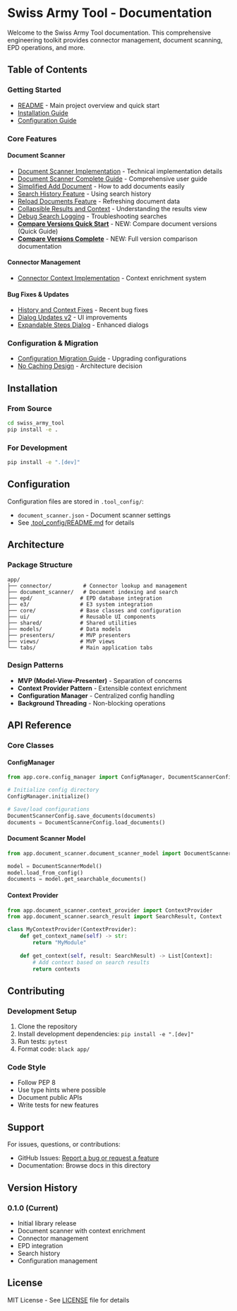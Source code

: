 # Swiss Army Tool - Documentation

Welcome to the Swiss Army Tool documentation. This comprehensive engineering toolkit provides connector management, document scanning, EPD operations, and more.

## Table of Contents

### Getting Started
- [README](../README.md) - Main project overview and quick start
- [Installation Guide](#installation)
- [Configuration Guide](#configuration)

### Core Features

#### Document Scanner
- [Document Scanner Implementation](DOCUMENT_SCANNER_IMPLEMENTATION.md) - Technical implementation details
- [Document Scanner Complete Guide](DOCUMENT_SCANNER_COMPLETE.md) - Comprehensive user guide
- [Simplified Add Document](SIMPLIFIED_ADD_DOCUMENT.md) - How to add documents easily
- [Search History Feature](SIMPLE_SEARCH_HISTORY.md) - Using search history
- [Reload Documents Feature](RELOAD_DOCUMENTS_FEATURE.md) - Refreshing document data
- [Collapsible Results and Context](COLLAPSIBLE_RESULTS_AND_CONTEXT.md) - Understanding the results view
- [Debug Search Logging](DEBUG_SEARCH_LOGGING.md) - Troubleshooting searches
- **[Compare Versions Quick Start](COMPARE_VERSIONS_QUICK_START.md)** - NEW: Compare document versions (Quick Guide)
- **[Compare Versions Complete](COMPARE_VERSIONS.md)** - NEW: Full version comparison documentation

#### Connector Management
- [Connector Context Implementation](CONNECTOR_CONTEXT_IMPLEMENTATION.md) - Context enrichment system

#### Bug Fixes & Updates
- [History and Context Fixes](HISTORY_AND_CONTEXT_FIXES.md) - Recent bug fixes
- [Dialog Updates v2](DIALOG_UPDATES_v2.md) - UI improvements
- [Expandable Steps Dialog](EXPANDABLE_STEPS_DIALOG.md) - Enhanced dialogs

### Configuration & Migration
- [Configuration Migration Guide](CONFIG_MIGRATION.md) - Upgrading configurations
- [No Caching Design](NO_CACHING.md) - Architecture decision

## Installation

### From Source
```bash
cd swiss_army_tool
pip install -e .
```

### For Development
```bash
pip install -e ".[dev]"
```

## Configuration

Configuration files are stored in `.tool_config/`:
- `document_scanner.json` - Document scanner settings
- See [.tool_config/README.md](../.tool_config/README.md) for details

## Architecture

### Package Structure
```
app/
├── connector/          # Connector lookup and management
├── document_scanner/   # Document indexing and search
├── epd/               # EPD database integration
├── e3/                # E3 system integration
├── core/              # Base classes and configuration
├── ui/                # Reusable UI components
├── shared/            # Shared utilities
├── models/            # Data models
├── presenters/        # MVP presenters
├── views/             # MVP views
└── tabs/              # Main application tabs
```

### Design Patterns
- **MVP (Model-View-Presenter)** - Separation of concerns
- **Context Provider Pattern** - Extensible context enrichment
- **Configuration Manager** - Centralized config handling
- **Background Threading** - Non-blocking operations

## API Reference

### Core Classes

#### ConfigManager
```python
from app.core.config_manager import ConfigManager, DocumentScannerConfig

# Initialize config directory
ConfigManager.initialize()

# Save/load configurations
DocumentScannerConfig.save_documents(documents)
documents = DocumentScannerConfig.load_documents()
```

#### Document Scanner Model
```python
from app.document_scanner.document_scanner_model import DocumentScannerModel

model = DocumentScannerModel()
model.load_from_config()
documents = model.get_searchable_documents()
```

#### Context Provider
```python
from app.document_scanner.context_provider import ContextProvider
from app.document_scanner.search_result import SearchResult, Context

class MyContextProvider(ContextProvider):
    def get_context_name(self) -> str:
        return "MyModule"
    
    def get_context(self, result: SearchResult) -> List[Context]:
        # Add context based on search results
        return contexts
```

## Contributing

### Development Setup
1. Clone the repository
2. Install development dependencies: `pip install -e ".[dev]"`
3. Run tests: `pytest`
4. Format code: `black app/`

### Code Style
- Follow PEP 8
- Use type hints where possible
- Document public APIs
- Write tests for new features

## Support

For issues, questions, or contributions:
- GitHub Issues: [Report a bug or request a feature](https://github.com/yourusername/swiss-army-tool/issues)
- Documentation: Browse docs in this directory

## Version History

### 0.1.0 (Current)
- Initial library release
- Document scanner with context enrichment
- Connector management
- EPD integration
- Search history
- Configuration management

## License

MIT License - See [LICENSE](../LICENSE) file for details
